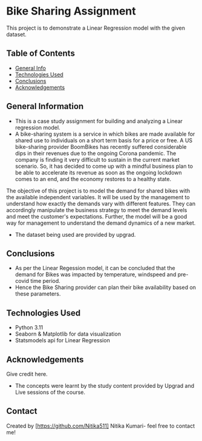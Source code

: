 # Bike Sharing Assignment
This project is to demonstrate a Linear Regression model with the given dataset.


## Table of Contents
* [General Info](#general-information)
* [Technologies Used](#technologies-used)
* [Conclusions](#conclusions)
* [Acknowledgements](#acknowledgements)



## General Information
- This is a case study assignment for building and analyzing a Linear regression model.
- A bike-sharing system is a service in which bikes are made available for shared use to individuals on a short term basis for a price or free. A US bike-sharing provider BoomBikes has recently suffered considerable dips in their revenues due to the ongoing Corona pandemic. The company is finding it very difficult to sustain in the current market scenario. So, it has decided to come up with a mindful business plan to be able to accelerate its revenue as soon as the ongoing lockdown comes to an end, and the economy restores to a healthy state.

The objective of this project is to model the demand for shared bikes with the available independent variables. It will be used by the management to understand how exactly the demands vary with different features. They can accordingly manipulate the business strategy to meet the demand levels and meet the customer's expectations. Further, the model will be a good way for management to understand the demand dynamics of a new market. 
- The dataset being used are provided by upgrad.


## Conclusions
- As per the Linear Regession model, it can be concluded that the demand for Bikes was impacted by temperature, windspeed and pre-covid time period.
- Hence the Bike Sharing provider can plan their bike availability based on these parameters.



## Technologies Used
- Python 3.11
- Seaborn & Matplotlib for data visualization
- Statsmodels api for Linear Regression



## Acknowledgements
Give credit here.
- The concepts were learnt by the study content provided by Upgrad and Live sessions of the course.


## Contact
Created by [https://github.com/Nitika511] Nitika Kumari- feel free to contact me!


